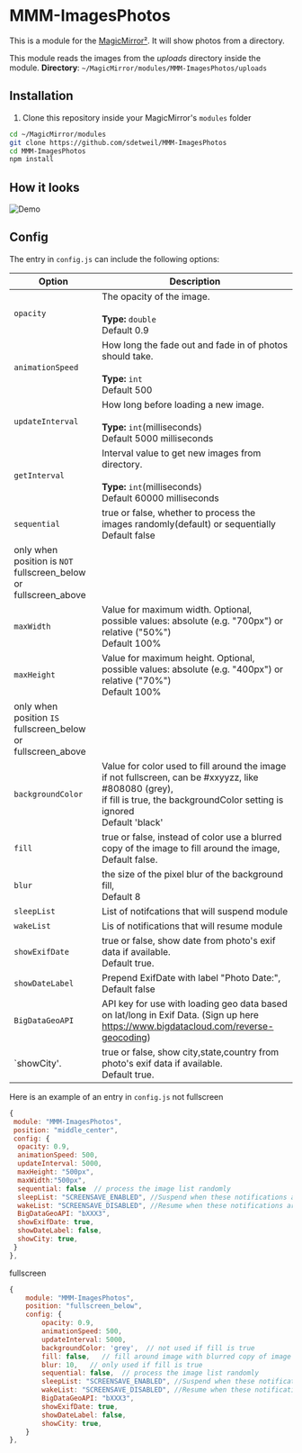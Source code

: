 # MMM-ImagesPhotos

This is a module for the [MagicMirror²](https://github.com/MichMich/MagicMirror). It will show photos from a directory.

This module reads the images from the _uploads_ directory inside the module.
**Directory**: `~/MagicMirror/modules/MMM-ImagesPhotos/uploads`

## Installation

1. Clone this repository inside your MagicMirror's `modules` folder

```bash
cd ~/MagicMirror/modules
git clone https://github.com/sdetweil/MMM-ImagesPhotos
cd MMM-ImagesPhotos
npm install
```

## How it looks

![Demo](.github/animate.gif)

## Config

The entry in `config.js` can include the following options:

<!-- prettier-ignore-start -->
| Option             | Description
|--------------------|-----------
| `opacity`          | The opacity of the image.<br><br>**Type:** `double`<br>Default 0.9
| `animationSpeed`   | How long the fade out and fade in of photos should take.<br><br>**Type:** `int`<br>Default 500
| `updateInterval`   | How long before loading a new image.<br><br>**Type:** `int`(milliseconds) <br>Default 5000 milliseconds
| `getInterval`      | Interval value to get new images from directory.<br><br>**Type:** `int`(milliseconds) <br>Default 60000 milliseconds
| `sequential`       | true or false, whether to process the images randomly(default) or sequentially<br>Default false
| only when position is `NOT` fullscreen_below or fullscreen_above|
| `maxWidth`         | Value for maximum width. Optional, possible values: absolute (e.g. "700px") or relative ("50%") <br> Default 100%
| `maxHeight`        | Value for maximum height. Optional, possible values: absolute (e.g. "400px") or relative ("70%") <br> Default 100%
|only when position `IS` fullscreen_below or fullscreen_above 
| `backgroundColor`  | Value for color used to fill around the image if not fullscreen,  can be #xxyyzz, like #808080 (grey),<br> if fill is true, the backgroundColor setting is ignored<br>Default 'black'
| `fill`             | true or false,  instead of color use a blurred copy of the image to fill around the image, <br>Default false.
| `blur`             | the size of the pixel blur of the background fill, <br>Default 8
| `sleepList`        | List of notifcations that will suspend module
| `wakeList` 		| Lis of notifications that will resume module
| `showExifDate`     | true or false,  show date from photo's exif data if available. <br>Default true.
| `showDateLabel`    | Prepend ExifDate with label "Photo Date:", <br>Default false
| `BigDataGeoAPI` 	| API key for use with loading geo data based on lat/long in Exif Data. (Sign up here https://www.bigdatacloud.com/reverse-geocoding)
| `showCity'.        | true or false,  show city,state,country from photo's exif data if available. <br>Default true.



Here is an example of an entry in `config.js`
not fullscreen
```js
{
 module: "MMM-ImagesPhotos",
 position: "middle_center",
 config: {
  opacity: 0.9,
  animationSpeed: 500,
  updateInterval: 5000,
  maxHeight: "500px",
  maxWidth:"500px",
  sequential: false  // process the image list randomly
  sleepList: "SCREENSAVE_ENABLED", //Suspend when these notifications are recieved
  wakeList: "SCREENSAVE_DISABLED", //Resume when these notifications are recieved
  BigDataGeoAPI: "bXXX3",
  showExifDate: true,
  showDateLabel: false,
  showCity: true,
 }
},
```
fullscreen
```js
{
	module: "MMM-ImagesPhotos",
	position: "fullscreen_below",
	config: {
		opacity: 0.9,
		animationSpeed: 500,
		updateInterval: 5000,
		backgroundColor: 'grey',  // not used if fill is true
		fill: false,   // fill around image with blurred copy of image
		blur: 10,   // only used if fill is true
		sequential: false,  // process the image list randomly
		sleepList: "SCREENSAVE_ENABLED", //Suspend when these notifications are recieved
  		wakeList: "SCREENSAVE_DISABLED", //Resume when these notifications are recieved
  		BigDataGeoAPI: "bXXX3",
  		showExifDate: true,
  		showDateLabel: false,
  		showCity: true,
	}
},
```
